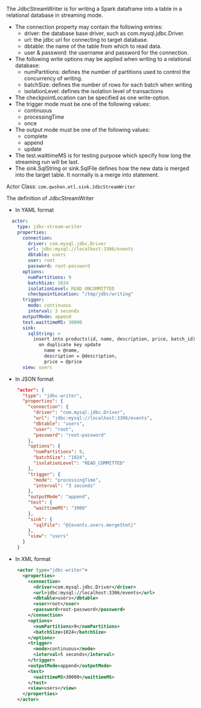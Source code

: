 The JdbcStreamWriter is for writing a Spark dataframe into a table in a relational database in streaming mode.

- The connection property may contain the following entries:
    - driver: the database base driver, such as com.mysql.jdbc.Driver.
    - url: the jdbc url for connecting to target database.
    - dbtable: the name of the table from which to read data.
    - user & password: the username and password for the connection.
- The following write options may be applied when writing to a relational database:
    - numPartitions: defines the number of partitions used to control the concurrency of writing.
    - batchSize: defines the number of rows for each batch when writing
    - isolationLevel: defines the isolation level of transactions
- The checkpointLocation can be specified as one write-option.
- The trigger mode must be one of the following values:
  - continuous
  - processingTime
  - once
- The output mode must be one of the following values:
  - complete
  - append
  - update
- The test.waittimeMS is for testing purpose which specify how long the streaming run will be last.
- The sink.SqlString or sink.SqlFile defines how the new data is merged into the target table. It normally is a merge into statement.

Actor Class: `com.qwshen.etl.sink.JdbcStreamWriter`

The definition of JdbcStreamWriter
- In YAML format
```yaml
  actor:
    type: jdbc-stream-writer
    properties:
      connection:
        driver: com.mysql.jdbc.Driver
        url: jdbc:mysql://localhost:3306/events
        dbtable: users
        user: root
        password: root-password
      options:
        numPartitions: 9
        batchSize: 1024
        isolationLevel: READ_UNCOMMITTED
        checkpointLocation: "/tmp/jdbc/writing"
      trigger:
        mode: continuous
        interval: 3 seconds
      outputMode: append
      test.waittimeMS: 30000
      sink:
        sqlString: >
          insert into products(id, name, description, price, batch_id) values(@id, @name, @description, @price, @batch_id)
            on duplicate key update
              name = @name,
              description = @description,
              price = @price
      view: users
```

- In JSON format
```json
    "actor": {
      "type": "jdbc-writer",
      "properties": {
        "connection": {
          "driver": "com.mysql.jdbc.Driver",
          "url": "jdbc:mysql://localhost:3306/events",
          "dbtable": "users",
          "user": "root",
          "password": "root-password"
        },
        "options": {
          "numPartitions": 9,
          "batchSize": "1024",
          "isolationLevel": "READ_COMMITTED"
        },
        "trigger": {
          "mode": "processingTime",
          "interval": "3 seconds"
        },
        "outputMode": "append",
        "test": {
          "waittimeMS": "3000"
        },
        "sink": {
          "sqlFile": "@{events.users.mergeStmt}"
        },
        "view": "users"
      }
    }
```

- In XML format
```xml
    <actor type="jdbc-writer">
      <properties>
        <connection>
          <driver>com.mysql.jdbc.Driver</driver>
          <url>jdbc:mysql://localhost:3306/events</url>
          <dbtable>users</dbtable>
          <user>root</user>
          <password>root-password</password>
        </connection>
        <options>
          <numPartitions>9</numPartitions>
          <batchSize>1024</batchSize>
        </options>
        <trigger>
          <mode>continuous</mode>
          <interval>5 seconds</interval>
        </trigger>
        <outputMode>append</outputMode>
        <test>
          <waittimeMS>30000</waittimeMS>
        </test>
        <view>users</view>
      </properties>
    </actor>
```
